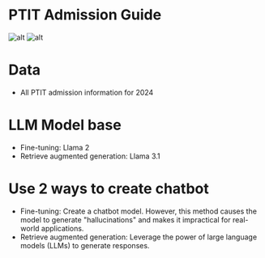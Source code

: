 # PTIT Admission Guide 
![alt](https://img.shields.io/badge/Jupyter-F37626.svg?&style=for-the-badge&logo=Jupyter&logoColor=white)
![alt](https://img.shields.io/badge/-HuggingFace-FDEE21?style=for-the-badge&logo=HuggingFace&logoColor=black)

# Data
- All PTIT admission information for 2024
# LLM Model base
- Fine-tuning: <a hreft ="https://huggingface.co/meta-llama/Llama-2-7b">Llama 2</a>
- Retrieve augmented generation: <a hreft = "https://huggingface.co/meta-llama/Llama-3.1-8B">Llama 3.1</a>
# Use 2 ways to create chatbot
- Fine-tuning: Create a chatbot model. However, this method causes the model to generate "hallucinations" and makes it impractical for real-world applications.
- Retrieve augmented generation: Leverage the power of large language models (LLMs) to generate responses.

